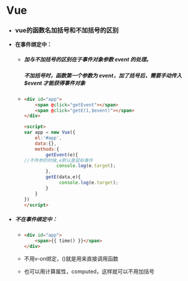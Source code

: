 # Vue

- ### vue的函数名加括号和不加括号的区别

- **在事件绑定中：**

  + ##### 加与不加括号的区别在于事件对象参数 event 的处理。

    ##### 不加括号时，函数第一个参数为 event，加了括号后，需要手动传入 $event 才能获得事件对象

  + ```html
    <div id="app">
        <span @click="getEvent"></span>
        <span @click="getE(1,$event)"></span>
    </div>
    
    <script>
    var app = new Vue({
        el:'#app',
        data:{},
        methods:{
            getEvent(e){
    //不传参的时候,e默认是鼠标事件
                console.log(e.target);
            },
            getE(data,e){
                 console.log(e.target);
            }
        }
    })
    </script>
    ```

- ##### 不在事件绑定中：

  + ```html
    <div id="app">
        <span>{{ time() }}</span>
    </div>
    ```

  + 不用v-on绑定，()就是用来直接调用函数

  + 也可以用计算属性，computed，这样就可以不用加括号